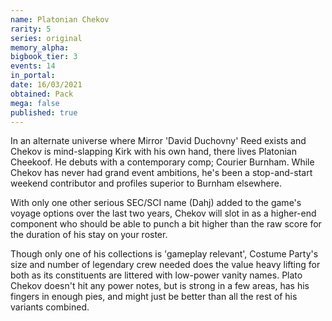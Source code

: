 ```yaml
---
name: Platonian Chekov
rarity: 5
series: original
memory_alpha:
bigbook_tier: 3
events: 14
in_portal:
date: 16/03/2021
obtained: Pack
mega: false
published: true
---
```


In an alternate universe where Mirror 'David Duchovny' Reed exists and Chekov is mind-slapping Kirk with his own hand, there lives Platonian Cheekoof. He debuts with a contemporary comp; Courier Burnham. While Chekov has never had grand event ambitions, he's been a stop-and-start weekend contributor and profiles superior to Burnham elsewhere.

With only one other serious SEC/SCI name (Dahj) added to the game's voyage options over the last two years, Chekov will slot in as a higher-end component who should be able to punch a bit higher than the raw score for the duration of his stay on your roster.

Though only one of his collections is 'gameplay relevant', Costume Party's size and number of legendary crew needed does the value heavy lifting for both as its constituents are littered with low-power vanity names. Plato Chekov doesn't hit any power notes, but is strong in a few areas, has his fingers in enough pies, and might just be better than all the rest of his variants combined.
